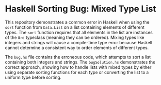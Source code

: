 # Haskell Sorting Bug: Mixed Type List

This repository demonstrates a common error in Haskell when using the `sort` function from `Data.List` on a list containing elements of different types. The `sort` function requires that all elements in the list are instances of the `Ord` typeclass (meaning they can be ordered).  Mixing types like integers and strings will cause a compile-time type error because Haskell cannot determine a consistent way to order elements of different types.

The `bug.hs` file contains the erroneous code, which attempts to sort a list containing both integers and strings.  The `bugSolution.hs` demonstrates the correct approach, showing how to handle lists with mixed types by either using separate sorting functions for each type or converting the list to a uniform type before sorting.